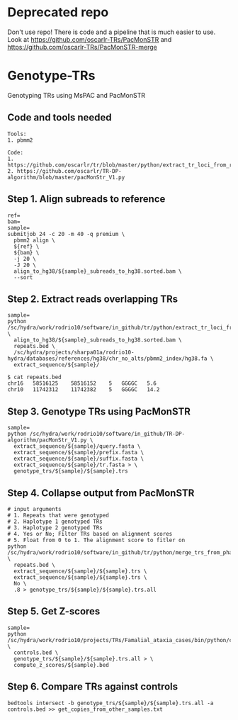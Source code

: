 # Deprecated repo
Don't use repo! There is code and a pipeline that is much easier to use.
Look at https://github.com/oscarlr-TRs/PacMonSTR and https://github.com/oscarlr-TRs/PacMonSTR-merge

# Genotype-TRs
Genotyping TRs using MsPAC and PacMonSTR

## Code and tools needed
```
Tools:
1. pbmm2

Code:
1. https://github.com/oscarlr/tr/blob/master/python/extract_tr_loci_from_read_alignment.py
2. https://github.com/oscarlr/TR-DP-algorithm/blob/master/pacMonStr_V1.py

```

## Step 1. Align subreads to reference
```
ref=
bam=
sample=
submitjob 24 -c 20 -m 40 -q premium \
  pbmm2 align \
  ${ref} \
  ${bam} \
  -j 20 \
  -J 20 \
  align_to_hg38/${sample}_subreads_to_hg38.sorted.bam \
  --sort
```

## Step 2. Extract reads overlapping TRs
```
sample=
python /sc/hydra/work/rodrio10/software/in_github/tr/python/extract_tr_loci_from_read_alignment.py \
  align_to_hg38/${sample}_subreads_to_hg38.sorted.bam \
  repeats.bed \
  /sc/hydra/projects/sharpa01a/rodrio10-hydra/databases/references/hg38/chr_no_alts/pbmm2_index/hg38.fa \
  extract_sequence/${sample}/
  
$ cat repeats.bed
chr16	58516125	58516152	5	GGGGC	5.6
chr10	11742312	11742382	5	GGGGC	14.2

```

## Step 3. Genotype TRs using PacMonSTR
```
sample=
python /sc/hydra/work/rodrio10/software/in_github/TR-DP-algorithm/pacMonStr_V1.py \
  extract_sequence/${sample}/query.fasta \
  extract_sequence/${sample}/prefix.fasta \
  extract_sequence/${sample}/suffix.fasta \
  extract_sequence/${sample}/tr.fasta > \
  genotype_trs/${sample}/${sample}.trs  
```

## Step 4. Collapse output from PacMonSTR
```
# input arguments
# 1. Repeats that were genotyped
# 2. Haplotype 1 genotyped TRs
# 3. Haplotype 2 genotyped TRs
# 4. Yes or No; Filter TRs based on alignment scores
# 5. Float from 0 to 1. The alignment score to fitler on
python /sc/hydra/work/rodrio10/software/in_github/tr/python/merge_trs_from_phased_reads_from_controls.py \
  repeats.bed \
  extract_sequence/${sample}/${sample}.trs \
  extract_sequence/${sample}/${sample}.trs \
  No \
  .8 > genotype_trs/${sample}/${sample}.trs.all
```

## Step 5. Get Z-scores 
```
sample=
python /sc/hydra/work/rodrio10/projects/TRs/Famalial_ataxia_cases/bin/python/calculate_zscore_against_control.py \
  controls.bed \
  genotype_trs/${sample}/${sample}.trs.all > \
  compute_z_scores/${sample}.bed
```

## Step 6. Compare TRs against controls
```
bedtools intersect -b genotype_trs/${sample}/${sample}.trs.all -a controls.bed >> get_copies_from_other_samples.txt
```
